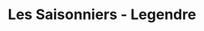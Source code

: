 ---
title: "Les Saisonniers - Legendre"
url: /paris/les-saisonniers-legendre/
shop: Gemüse & Obst
---